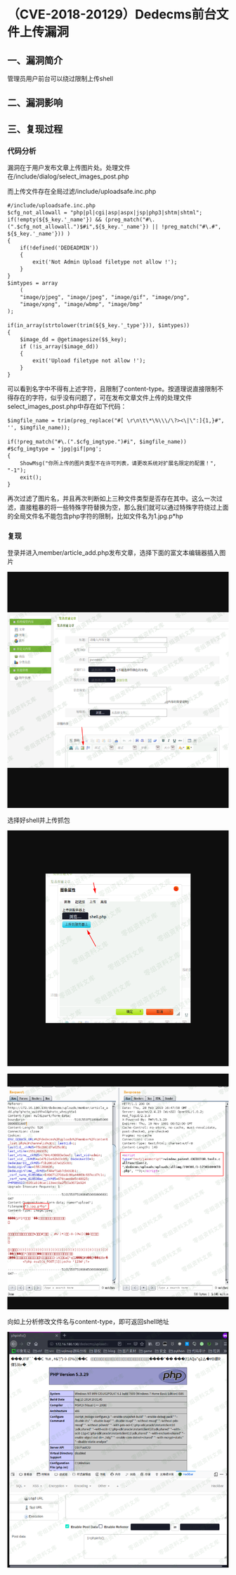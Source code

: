 （CVE-2018-20129）Dedecms前台文件上传漏洞
=========================================

一、漏洞简介
------------

管理员用户前台可以绕过限制上传shell

二、漏洞影响
------------

三、复现过程
------------

### 代码分析

漏洞在于用户发布文章上传图片处。处理文件在/include/dialog/select\_images\_post.php

而上传文件存在全局过滤/include/uploadsafe.inc.php

    #/include/uploadsafe.inc.php
    $cfg_not_allowall = "php|pl|cgi|asp|aspx|jsp|php3|shtm|shtml";
    if(!empty(${$_key.'_name'}) && (preg_match("#\.(".$cfg_not_allowall.")$#i",${$_key.'_name'}) || !preg_match("#\.#", ${$_key.'_name'})) )
    {
        if(!defined('DEDEADMIN'))
        {
            exit('Not Admin Upload filetype not allow !');
        }
    }
    $imtypes = array
        (
        "image/pjpeg", "image/jpeg", "image/gif", "image/png", 
        "image/xpng", "image/wbmp", "image/bmp"
    );
     
    if(in_array(strtolower(trim(${$_key.'_type'})), $imtypes))
    {
        $image_dd = @getimagesize($$_key);
        if (!is_array($image_dd))
        {
            exit('Upload filetype not allow !');
        }
    }

可以看到名字中不得有上述字符，且限制了content-type。按道理说直接限制不得存在的字符，似乎没有问题了，可在发布文章文件上传的处理文件select\_images\_post.php中存在如下代码：

    $imgfile_name = trim(preg_replace("#[ \r\n\t\*\%\\\/\?><\|\":]{1,}#", '', $imgfile_name));
     
    if(!preg_match("#\.(".$cfg_imgtype.")#i", $imgfile_name)) #$cfg_imgtype = 'jpg|gif|png';
    {
        ShowMsg("你所上传的图片类型不在许可列表，请更改系统对扩展名限定的配置！", "-1");
        exit();
    }

再次过滤了图片名，并且再次判断如上三种文件类型是否存在其中。这么一次过滤，直接粗暴的将一些特殊字符替换为空，那么我们就可以通过特殊字符绕过上面的全局文件名不能包含php字符的限制，比如文件名为1.jpg.p\*hp

### 复现

登录并进入member/article\_add.php发布文章，选择下面的富文本编辑器插入图片

![](resource/【开启会员注册】(CVE-2018-20129)Dedecms前台文件上传漏洞/media/rId26.png)

选择好shell并上传抓包

![](resource/【开启会员注册】(CVE-2018-20129)Dedecms前台文件上传漏洞/media/rId27.png)

![](resource/【开启会员注册】(CVE-2018-20129)Dedecms前台文件上传漏洞/media/rId28.png)

向如上分析修改文件名与content-type，即可返回shell地址

![](resource/【开启会员注册】(CVE-2018-20129)Dedecms前台文件上传漏洞/media/rId29.png)
